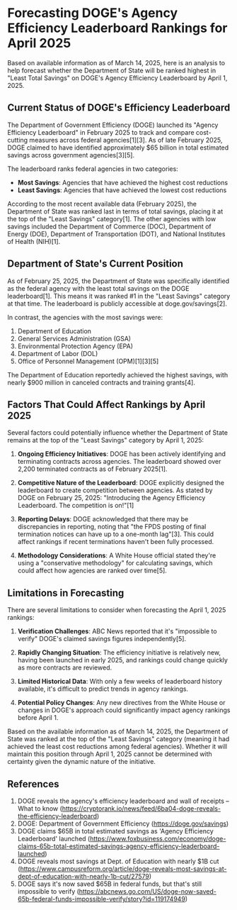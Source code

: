# Forecasting DOGE's Agency Efficiency Leaderboard Rankings for April 2025

Based on available information as of March 14, 2025, here is an analysis to help forecast whether the Department of State will be ranked highest in "Least Total Savings" on DOGE's Agency Efficiency Leaderboard by April 1, 2025.

## Current Status of DOGE's Efficiency Leaderboard

The Department of Government Efficiency (DOGE) launched its "Agency Efficiency Leaderboard" in February 2025 to track and compare cost-cutting measures across federal agencies[1][3]. As of late February 2025, DOGE claimed to have identified approximately $65 billion in total estimated savings across government agencies[3][5].

The leaderboard ranks federal agencies in two categories:
- **Most Savings**: Agencies that have achieved the highest cost reductions
- **Least Savings**: Agencies that have achieved the lowest cost reductions

According to the most recent available data (February 2025), the Department of State was ranked last in terms of total savings, placing it at the top of the "Least Savings" category[1]. The other agencies with low savings included the Department of Commerce (DOC), Department of Energy (DOE), Department of Transportation (DOT), and National Institutes of Health (NIH)[1].

## Department of State's Current Position

As of February 25, 2025, the Department of State was specifically identified as the federal agency with the least total savings on the DOGE leaderboard[1]. This means it was ranked #1 in the "Least Savings" category at that time. The leaderboard is publicly accessible at doge.gov/savings[2].

In contrast, the agencies with the most savings were:
1. Department of Education
2. General Services Administration (GSA)
3. Environmental Protection Agency (EPA)
4. Department of Labor (DOL)
5. Office of Personnel Management (OPM)[1][3][5]

The Department of Education reportedly achieved the highest savings, with nearly $900 million in canceled contracts and training grants[4].

## Factors That Could Affect Rankings by April 2025

Several factors could potentially influence whether the Department of State remains at the top of the "Least Savings" category by April 1, 2025:

1. **Ongoing Efficiency Initiatives**: DOGE has been actively identifying and terminating contracts across agencies. The leaderboard showed over 2,200 terminated contracts as of February 2025[1].

2. **Competitive Nature of the Leaderboard**: DOGE explicitly designed the leaderboard to create competition between agencies. As stated by DOGE on February 25, 2025: "Introducing the Agency Efficiency Leaderboard. The competition is on!"[1]

3. **Reporting Delays**: DOGE acknowledged that there may be discrepancies in reporting, noting that "the FPDS posting of final termination notices can have up to a one-month lag"[3]. This could affect rankings if recent terminations haven't been fully processed.

4. **Methodology Considerations**: A White House official stated they're using a "conservative methodology" for calculating savings, which could affect how agencies are ranked over time[5].

## Limitations in Forecasting

There are several limitations to consider when forecasting the April 1, 2025 rankings:

1. **Verification Challenges**: ABC News reported that it's "impossible to verify" DOGE's claimed savings figures independently[5].

2. **Rapidly Changing Situation**: The efficiency initiative is relatively new, having been launched in early 2025, and rankings could change quickly as more contracts are reviewed.

3. **Limited Historical Data**: With only a few weeks of leaderboard history available, it's difficult to predict trends in agency rankings.

4. **Potential Policy Changes**: Any new directives from the White House or changes in DOGE's approach could significantly impact agency rankings before April 1.

Based on the available information as of March 14, 2025, the Department of State was ranked at the top of the "Least Savings" category (meaning it had achieved the least cost reductions among federal agencies). Whether it will maintain this position through April 1, 2025 cannot be determined with certainty given the dynamic nature of the initiative.

## References

1. DOGE reveals the agency's efficiency leaderboard and wall of receipts – What to know (https://cryptorank.io/news/feed/6ba04-doge-reveals-the-efficiency-leaderboard)
2. DOGE: Department of Government Efficiency (https://doge.gov/savings)
3. DOGE claims $65B in total estimated savings as 'Agency Efficiency Leaderboard' launched (https://www.foxbusiness.com/economy/doge-claims-65b-total-estimated-savings-agency-efficiency-leaderboard-launched)
4. DOGE reveals most savings at Dept. of Education with nearly $1B cut (https://www.campusreform.org/article/doge-reveals-most-savings-at-dept-of-education-with-nearly-1b-cut/27579)
5. DOGE says it's now saved $65B in federal funds, but that's still impossible to verify (https://abcnews.go.com/US/doge-now-saved-65b-federal-funds-impossible-verify/story?id=119174949)